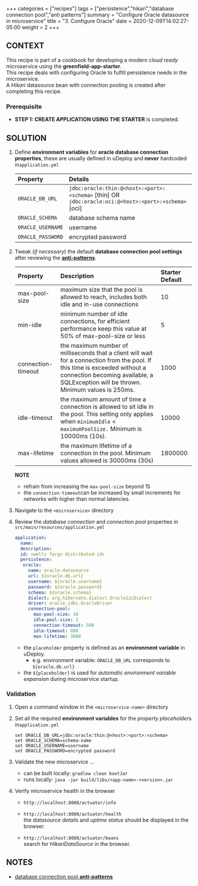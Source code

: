 +++
categories = ["recipes"]
tags = ["persistence","hikari","database connection pool","anti patterns"]
summary = "Configure Oracle datasource in microservice"
title = "3. Configure Oracle"
date = 2020-12-09T14:02:27-05:00
weight = 2
+++

## CONTEXT
This recipe is part of a cookbook for developing a modern _cloud ready_ microservice using the **greenfield-app-starter**.   
This recipe deals with configuring Oracle to fulfill persistence needs in the microservice.  
A _Hikari_ datasource bean with connection pooling is created after completing this recipe. 

### Prerequisite

- **STEP 1: CREATE APPLICATION USING THE STARTER** is completed.

## SOLUTION

1. Define **environment variables** for **oracle database connection properties**,
   these are usually defined in uDeploy and **never**   hardcoded in`application.yml`

   | Property      | Details  |
   | :---          |    :----   | 
   | `ORACLE_DB_URL`  |  `jdbc:oracle:thin:@<host>:<port>:<schema>` [thin] OR `jdbc:oracle:oci:@<host>:<port>:<schema>` [oci] |
   | `ORACLE_SCHEMA`     | database schema name  | 
   | `ORACLE_USERNAME` | username  | 
   | `ORACLE_PASSWORD` | encrypted password|
   
1. Tweak (_if necessary_) the default **database connection pool settings** after reviewing the  [**anti-patterns**](https://github.com/pbelathur/spring-boot-performance-analysis).

   | Property        | Description | Starter Default  |
   | :---          |    :----   |  :----   | 
   | max-pool-size  | maximum size that the pool is allowed to reach, includes both idle and in-use connections | 10  |
   | min-idle | minimum number of idle connections, for efficient performance keep this value at 50% of max-pool-size or less |5 | 
   | connection-timeout | the maximum number of milliseconds that a client will wait for a connection from the pool. If this time is exceeded without a connection becoming available, a SQLException will be thrown. Minimum values is 250ms.   | 1000  |
   | idle-timeout  | the maximum amount of time a connection is allowed to sit idle in the pool. This setting only applies when `minimumIdle` < `maximumPoolSize.` Minimum is 10000ms (10s). | 10000  | 
   | max-lifetime    |the maximum lifetime of a connection in the pool. Minimum values allowed is 30000ms (30s) | 1800000 |

   **NOTE**
   - refrain from increasing the `max-pool-size` beyond 15
   - the `connection-timeout`can be increased by small increments for networks with higher than normal latencies. 

1. Navigate to the `<microservice>` directory

1. Review the _database connection_ and _connection pool_ properties in `src/main/resources/application.yml`
   
   ```yml
   application:
     name:
     description:
     id: <wells fargo distributed-id>
     persistence:
      oracle:
        name: oracle-datasource
        url: ${oracle.db.url}
        username: ${oracle.username}
        password: ${oracle.password}
        schema: ${oracle.schema}
        dialect: org.hibernate.dialect.Oracle12cDialect
        driver: oracle.jdbc.OracleDriver
        connection-pool:
          max-pool-size: 10
          idle-pool-size: 2
          connection-timeout: 500
          idle-timeout: 800
          max-lifetime: 3000
   ```
   - the `placeholder` property is defined as an **environment variable** in uDeploy.
      - e.g.  environment variable: `ORACLE_DB_URL` corresponds to `${oracle.db.url}`
   - the `${placeholder}` is used for _automatic environment variable expansion_ during microservice startup.
  
### Validation
1. Open a command window in the `<microservice-name>` directory

2. Set all the required **environment variables** for the *property placeholder*s in`application.yml`

   ```shell
   set ORACLE_DB_URL=jdbc:oracle:thin:@<host>:<port>:<schema>
   set ORACLE_SCHEMA=schema-name
   set ORACLE_USERNAME=username
   set ORACLE_PASSWORD=encrypted password
   ```

3. Validate the new microservice ...
   
   - can be built locally: `gradlew clean bootJar`
   - runs locally: `java -jar build/libs/<app-name>-<version>.jar`
 
  
4. Verify microservice health in the browser

   - `http://localhost:8080/actuator/info`

   - `http://localhost:8080/actuator/health`  
      the _datasource details_ and _uptime status_ should be displayed     in the browser.
     
   - `http://localhost:8080/actuator/beans`  
     search for _HikariDataSource_ in the browser.
     
## NOTES
- [database connection pool **anti-patterns**](https://github.com/pbelathur/spring-boot-performance-analysis)